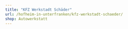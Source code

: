 ```yaml
---
title: "KFZ Werkstadt Schäder"
url: /hofheim-in-unterfranken/kfz-werkstadt-schaeder/
shop: Autowerkstatt
---
```

